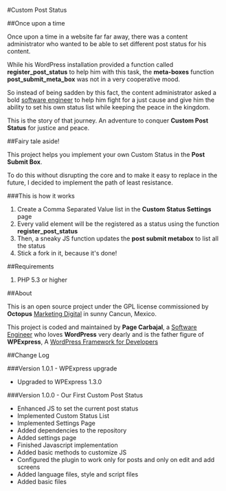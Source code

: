 #Custom Post Status

##Once upon a time

Once upon a time in a website far far away, there was a content administrator who wanted to be able to set different post status for his content.

While his WordPress installation provided a function called **register_post_status** to help him with this task, the **meta-boxes** function **post_submit_meta_box** was not in a very cooperative mood.  

So instead of being sadden by this fact, the content administrator asked a bold [software engineer](http://pagecarbajal.com) to help him fight for a just cause and give him the ability to set his own status list while keeping the peace in the kingdom.
 
This is the story of that journey. An adventure to conquer **Custom Post Status** for justice and peace.

##Fairy tale aside!

This project helps you implement your own Custom Status in the **Post Submit Box**.

To do this without disrupting the core and to make it easy to replace in the future, I decided to implement the path of least resistance.

###This is how it works
 
1. Create a Comma Separated Value list in the **Custom Status Settings** page
2. Every valid element will be the registered as a status using the function **register_post_status** 
3. Then, a sneaky JS function updates the **post submit metabox** to list all the status
4. Stick a fork in it, because it's done!

##Requirements

1. PHP 5.3 or higher

##About

This is an open source project under the GPL license commissioned by **Octopus** [Marketing Digital](http://octopus.mx) in sunny Cancun, Mexico. 

This project is coded and maintained by **Page Carbajal**, a [Software Engineer](http://pagecarbajal.com) who loves **WordPress** very dearly and is the father figure of **WPExpress**, A [WordPress Framework for Developers](http://pagecarbajal.com//wordpress-framework)

##Change Log

###Version 1.0.1 - WPExpress upgrade

- Upgraded to WPExpress 1.3.0

###Version 1.0.0 - Our First Custom Post Status

- Enhanced JS to set the current post status 
- Implemented Custom Status List
- Implemented Settings Page
- Added dependencies to the repository
- Added settings page
- Finished Javascript implementation
- Added basic methods to customize JS
- Configured the plugin to work only for posts and only on edit and add screens
- Added language files, style and script files
- Added basic files